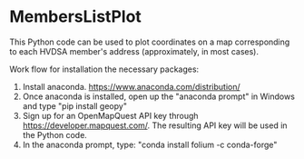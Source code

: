 # MembersListPlot
This Python code can be used to plot coordinates on a map corresponding to each HVDSA member's address (approximately, in most cases).

Work flow for installation the necessary packages:
1. Install anaconda. https://www.anaconda.com/distribution/
2. Once anaconda is installed, open up the "anaconda prompt" in Windows and type "pip install geopy"
3. Sign up for an OpenMapQuest API key through https://developer.mapquest.com/. The resulting API key will be used in the Python code.
4. In the anaconda prompt, type: "conda install folium -c conda-forge"


